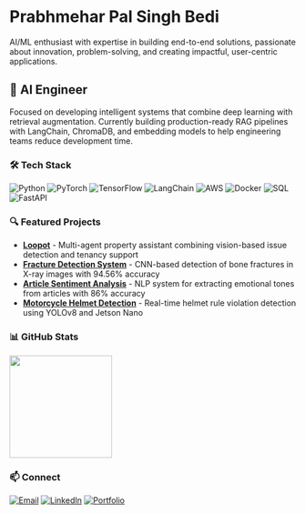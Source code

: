 # Prabhmehar Pal Singh Bedi
AI/ML enthusiast with expertise in building end-to-end solutions, passionate about innovation, problem-solving, and creating impactful, user-centric applications.

## 🤖 AI Engineer 
Focused on developing intelligent systems that combine deep learning with retrieval augmentation. Currently building production-ready RAG pipelines with LangChain, ChromaDB, and embedding models to help engineering teams reduce development time.

### 🛠️ Tech Stack
![Python](https://img.shields.io/badge/-Python-3776AB?style=flat-square&logo=python&logoColor=white)
![PyTorch](https://img.shields.io/badge/-PyTorch-EE4C2C?style=flat-square&logo=pytorch&logoColor=white)
![TensorFlow](https://img.shields.io/badge/-TensorFlow-FF6F00?style=flat-square&logo=tensorflow&logoColor=white)
![LangChain](https://img.shields.io/badge/-LangChain-121D33?style=flat-square&logo=chainlink&logoColor=white)
![AWS](https://img.shields.io/badge/-AWS-232F3E?style=flat-square&logo=amazon-aws&logoColor=white)
![Docker](https://img.shields.io/badge/-Docker-2496ED?style=flat-square&logo=docker&logoColor=white)
![SQL](https://img.shields.io/badge/-SQL-4479A1?style=flat-square&logo=mysql&logoColor=white)
![FastAPI](https://img.shields.io/badge/-FastAPI-009688?style=flat-square&logo=fastapi&logoColor=white)

### 🔍 Featured Projects
- **[Loopot](https://github.com/prabhmeharbedi/pl)** - Multi-agent property assistant combining vision-based issue detection and tenancy support
- **[Fracture Detection System](https://github.com/prabhmeharbedi/fracture-detection)** - CNN-based detection of bone fractures in X-ray images with 94.56% accuracy
- **[Article Sentiment Analysis](https://github.com/prabhmeharbedi/Article-Sentiment-Analysis)** - NLP system for extracting emotional tones from articles with 86% accuracy
- **[Motorcycle Helmet Detection](https://github.com/prabhmeharbedi/helmet-detection)** - Real-time helmet rule violation detection using YOLOv8 and Jetson Nano

### 📊 GitHub Stats
<a href="https://github.com/prabhmeharbedi">
  <img height="180em" src="https://github-readme-stats.vercel.app/api/top-langs/?username=prabhmeharbedi&layout=compact&theme=react" />
</a>

### 📫 Connect
[![Email](https://img.shields.io/badge/-Email-D14836?style=flat-square&logo=gmail&logoColor=white)](mailto:prabhmehar2509@gmail.com)
[![LinkedIn](https://img.shields.io/badge/-LinkedIn-0077B5?style=flat-square&logo=linkedin&logoColor=white)](https://www.linkedin.com/in/prabhmeharbedi/)
[![Portfolio](https://img.shields.io/badge/-Portfolio-000000?style=flat-square&logo=react&logoColor=white)](https://prabhmeharbedi.in)
